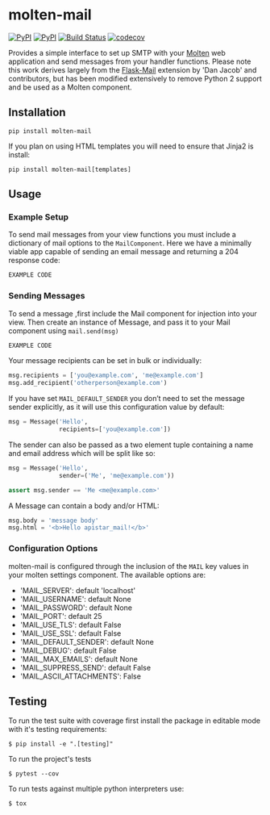 # molten-mail

[![PyPI](https://img.shields.io/pypi/v/molten-mail.svg)](https://pypi.org/project/apistar-mail/)
[![PyPI](https://img.shields.io/pypi/pyversions/molten-mail.svg)](https://pypi.org/project/molten-mail/)
[![Build Status](https://travis-ci.org/androiddrew/molten-mail.svg?branch=master)](https://travis-ci.org/androiddrew/molten-mail)
[![codecov](https://codecov.io/gh/androiddrew/molten-mail/branch/master/graph/badge.svg)](https://codecov.io/gh/androiddrew/molten-mail)


Provides a simple interface to set up SMTP with your [Molten](https://github.com/Bogdanp/molten) web application and send messages from your handler functions. Please note this work derives largely from the [Flask-Mail](https://github.com/mattupstate/flask-mail) extension by 'Dan Jacob' and contributors, but has been modified extensively to remove Python 2 support and be used as a Molten component.


## Installation

`pip install molten-mail`

If you plan on using HTML templates you will need to ensure that Jinja2 is install:

`pip install molten-mail[templates]`

## Usage

### Example Setup

To send mail messages from your view functions you must include a dictionary of mail options to the `MailComponent`. Here we have a minimally viable app capable of sending an email message and returning a 204 response code:

```python
EXAMPLE CODE
```

### Sending Messages

To send a message ,first include the Mail component for injection into your view. Then create an instance of Message, and pass it to your Mail component using `mail.send(msg)`

```python
EXAMPLE CODE
```

Your message recipients can be set in bulk or individually:

```python
msg.recipients = ['you@example.com', 'me@example.com']
msg.add_recipient('otherperson@example.com')
```

If you have set `MAIL_DEFAULT_SENDER` you don’t need to set the message sender explicitly, as it will use this configuration value by default:

```python
msg = Message('Hello',
              recipients=['you@example.com'])
```

The sender can also be passed as a two element tuple containing a name and email address which will be split like so:

```python
msg = Message('Hello',
              sender=('Me', 'me@example.com'))

assert msg.sender == 'Me <me@example.com>'
```

A Message can contain a body and/or HTML:

```python
msg.body = 'message body'
msg.html = '<b>Hello apistar_mail!</b>'
```

### Configuration Options

molten-mail is configured through the inclusion of the `MAIL` key values in your molten settings component. The available options are:

* 'MAIL_SERVER': default 'localhost'
* 'MAIL_USERNAME': default None
* 'MAIL_PASSWORD': default None
* 'MAIL_PORT': default 25
* 'MAIL_USE_TLS': default False
* 'MAIL_USE_SSL': default False
* 'MAIL_DEFAULT_SENDER': default None
* 'MAIL_DEBUG': default False
* 'MAIL_MAX_EMAILS': default None
* 'MAIL_SUPPRESS_SEND': default False
* 'MAIL_ASCII_ATTACHMENTS': False


## Testing

To run the test suite with coverage first install the package in editable mode with it's testing requirements:

`$ pip install -e ".[testing]"`

To run the project's tests

`$ pytest --cov`

To run tests against multiple python interpreters use:

`$ tox`
